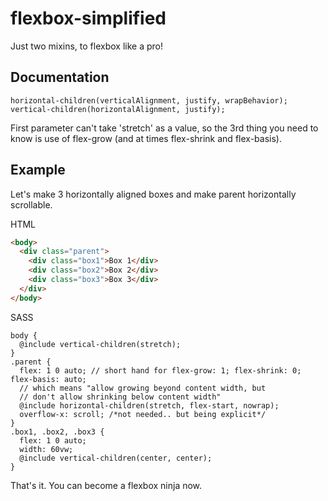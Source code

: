 # flexbox-simplified
Just two mixins, to flexbox like a pro!

## Documentation
```
horizontal-children(verticalAlignment, justify, wrapBehavior);
vertical-children(horizontalAlignment, justify);
```

First parameter can't take 'stretch' as a value, so the 3rd thing you need to know is
use of flex-grow (and at times flex-shrink and flex-basis).

## Example
Let's make 3 horizontally aligned boxes and make parent horizontally scrollable.

HTML
```html
<body>
  <div class="parent">
    <div class="box1">Box 1</div>
    <div class="box2">Box 2</div>
    <div class="box3">Box 3</div>
  </div>
</body>
```

SASS
```
body {
  @include vertical-children(stretch);
}
.parent {
  flex: 1 0 auto; // short hand for flex-grow: 1; flex-shrink: 0; flex-basis: auto;
  // which means "allow growing beyond content width, but
  // don't allow shrinking below content width"
  @include horizontal-children(stretch, flex-start, nowrap);
  overflow-x: scroll; /*not needed.. but being explicit*/
}
.box1, .box2, .box3 {
  flex: 1 0 auto;
  width: 60vw;
  @include vertical-children(center, center);
}
```

That's it. You can become a flexbox ninja now.
